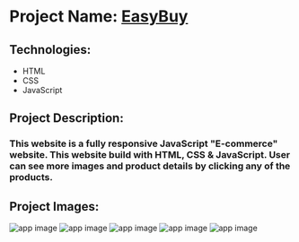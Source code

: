 # Project Name: [EasyBuy](https://easy-buy-basic.netlify.app)

## Technologies:
- HTML
- CSS
- JavaScript

## Project Description:
### This website is a fully responsive JavaScript "E-commerce" website. This website build with HTML, CSS & JavaScript. User can see more images and product details by clicking any of the products.

## Project Images:
![app image](https://i.ibb.co/jhtXNfz/Screenshot-517.png)
![app image](https://i.ibb.co/xsvHcm8/Screenshot-518.png)
![app image](https://i.ibb.co/Kxz7MB7/Screenshot-519.png)
![app image](https://i.ibb.co/Wg4S8wn/Screenshot-521.png)
![app image](https://i.ibb.co/4RTp5YG/Screenshot-520.png)
